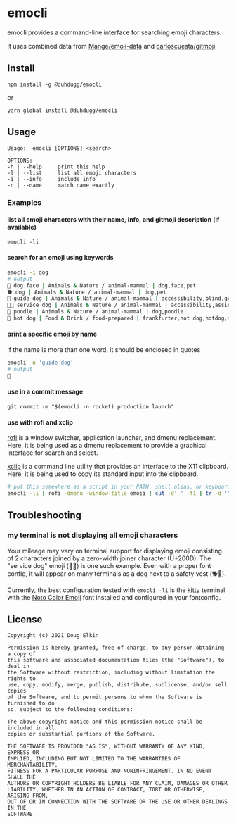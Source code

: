 # emocli

emocli provides a command-line interface for searching emoji characters.

It uses combined data from [Mange/emoji-data](https://github.com/Mange/emoji-data) and [carloscuesta/gitmoji](https://github.com/carloscuesta/gitmoji).

## Install

`npm install -g @duhdugg/emocli`

or

`yarn global install @duhdugg/emocli`

## Usage

```text
Usage:	emocli [OPTIONS] <search>

OPTIONS:
-h | --help 	print this help
-l | --list 	list all emoji characters
-i | --info 	include info
-n | --name 	match name exactly
```

### Examples

#### list all emoji characters with their name, info, and gitmoji description (if available)

`emocli -li`

#### search for an emoji using keywords

```bash
emocli -i dog
# output
🐶 dog face | Animals & Nature / animal-mammal | dog,face,pet
🐕 dog | Animals & Nature / animal-mammal | dog,pet
🦮 guide dog | Animals & Nature / animal-mammal | accessibility,blind,guide,guide dog
🐕‍🦺 service dog | Animals & Nature / animal-mammal | accessibility,assistance,dog,service
🐩 poodle | Animals & Nature / animal-mammal | dog,poodle
🌭 hot dog | Food & Drink / food-prepared | frankfurter,hot dog,hotdog,sausage
```

#### print a specific emoji by name

if the name is more than one word, it should be enclosed in quotes

```bash
emocli -n 'guide dog'
# output
🦮
```

#### use in a commit message

`git commit -m "$(emocli -n rocket) production launch"`

#### use with rofi and xclip

[rofi](https://github.com/davatorium/rofi) is a window switcher, application launcher, and dmenu replacement. Here, it is being used as a dmenu replacement to provide a graphical interface for search and select.

[xclip](https://github.com/astrand/xclip) is a command line utility that provides an interface to the X11 clipboard. Here, it is being used to copy its standard input into the clipboard.

```bash
# put this somewhere as a script in your PATH, shell alias, or keyboard shortcut
emocli -li | rofi -dmenu -window-title emoji | cut -d' ' -f1 | tr -d '\n' | xclip -selection clipboard
```

## Troubleshooting

### my terminal is not displaying all emoji characters

Your mileage may vary on terminal support for displaying emoji consisting of 2 characters joined by a zero-width joiner character (U+200D). The "service dog" emoji (🐕‍🦺) is one such example. Even with a proper font config, it will appear on many terminals as a dog next to a safety vest (🐕🦺).

Currently, the best configuration tested with `emocli -li` is the [kitty](https://github.com/kovidgoyal/kitty) terminal with the [Noto Color Emoji](https://github.com/DeeDeeG/noto-color-emoji-font) font installed and configured in your fontconfig.

## License

```
Copyright (c) 2021 Doug Elkin

Permission is hereby granted, free of charge, to any person obtaining a copy of
this software and associated documentation files (the "Software"), to deal in
the Software without restriction, including without limitation the rights to
use, copy, modify, merge, publish, distribute, sublicense, and/or sell copies
of the Software, and to permit persons to whom the Software is furnished to do
so, subject to the following conditions:

The above copyright notice and this permission notice shall be included in all
copies or substantial portions of the Software.

THE SOFTWARE IS PROVIDED "AS IS", WITHOUT WARRANTY OF ANY KIND, EXPRESS OR
IMPLIED, INCLUDING BUT NOT LIMITED TO THE WARRANTIES OF MERCHANTABILITY,
FITNESS FOR A PARTICULAR PURPOSE AND NONINFRINGEMENT. IN NO EVENT SHALL THE
AUTHORS OR COPYRIGHT HOLDERS BE LIABLE FOR ANY CLAIM, DAMAGES OR OTHER
LIABILITY, WHETHER IN AN ACTION OF CONTRACT, TORT OR OTHERWISE, ARISING FROM,
OUT OF OR IN CONNECTION WITH THE SOFTWARE OR THE USE OR OTHER DEALINGS IN THE
SOFTWARE.
```
